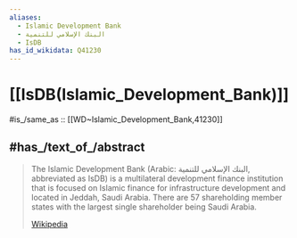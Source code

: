 ```yaml
---
aliases:
  - Islamic Development Bank 
  - البنك الإسلامي للتنمية
  - IsDB
has_id_wikidata: Q41230
---
```


# [[IsDB(Islamic_Development_Bank)]] 

#is_/same_as :: [[WD~Islamic_Development_Bank,41230]] 

## #has_/text_of_/abstract 

> The Islamic Development Bank (Arabic: البنك الإسلامي للتنمية, abbreviated as IsDB) is a multilateral development finance institution that is focused on Islamic finance for infrastructure development and located in Jeddah, Saudi Arabia. There are 57 shareholding member states with the largest single shareholder being Saudi Arabia.
>
> [Wikipedia](https://en.wikipedia.org/wiki/Islamic%20Development%20Bank) 

